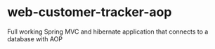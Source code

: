 # web-customer-tracker-aop
Full working Spring MVC and hibernate application that connects to a database with AOP
